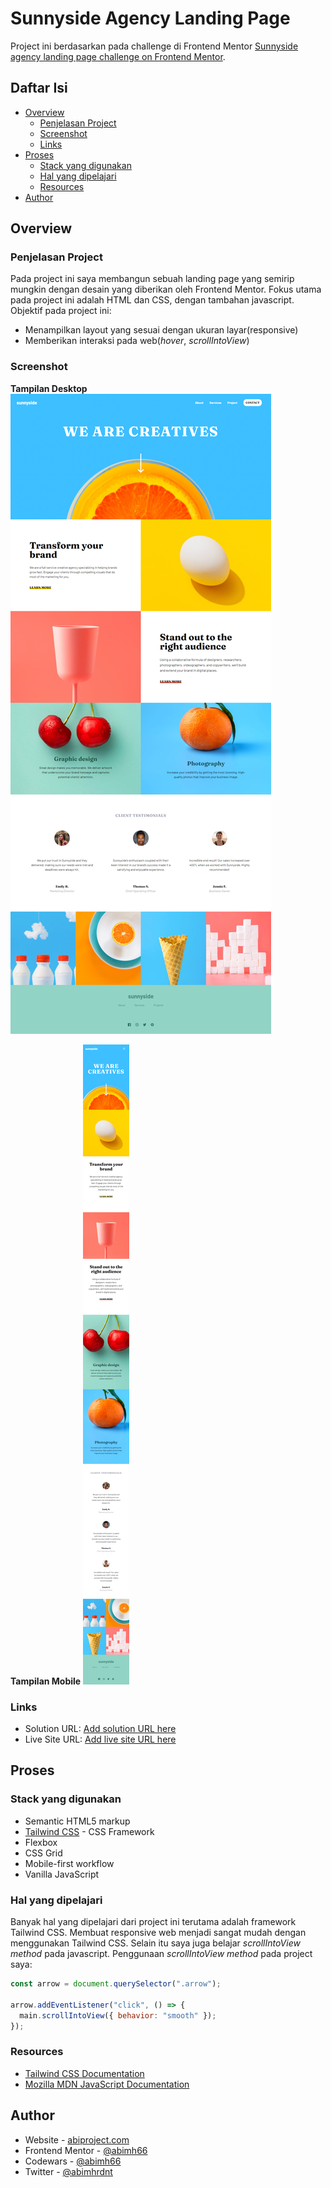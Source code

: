 # Sunnyside Agency Landing Page

Project ini berdasarkan pada challenge di Frontend Mentor [Sunnyside agency landing page challenge on Frontend Mentor](https://www.frontendmentor.io/challenges/sunnyside-agency-landing-page-7yVs3B6ef).

## Daftar Isi

- [Overview](#overview)
  - [Penjelasan Project](#the-challenge)
  - [Screenshot](#screenshot)
  - [Links](#links)
- [Proses](#proses)
  - [Stack yang digunakan](#stack-yang-digunakan)
  - [Hal yang dipelajari](#hal-yang-dipelajari)
  - [Resources](#resources)
- [Author](#author)

## Overview

### Penjelasan Project

Pada project ini saya membangun sebuah landing page yang semirip mungkin dengan desain yang diberikan oleh Frontend Mentor.
Fokus utama pada project ini adalah HTML dan CSS, dengan tambahan javascript.
Objektif pada project ini:

- Menampilkan layout yang sesuai dengan ukuran layar(responsive)
- Memberikan interaksi pada web(_hover_, _scrollIntoView_)

### Screenshot

**Tampilan Desktop**
![Tampilan Desktop](./screenshot/screenshot-desktop.png)

**Tampilan Mobile**
![Tampilan Mobile](./screenshot/screenshot-mobile.png)

### Links

- Solution URL: [Add solution URL here](https://your-solution-url.com)
- Live Site URL: [Add live site URL here](https://your-live-site-url.com)

## Proses

### Stack yang digunakan

- Semantic HTML5 markup
- [Tailwind CSS](https://tailwindcss.com/) - CSS Framework
- Flexbox
- CSS Grid
- Mobile-first workflow
- Vanilla JavaScript

### Hal yang dipelajari

Banyak hal yang dipelajari dari project ini terutama adalah framework Tailwind CSS. Membuat responsive web menjadi sangat mudah dengan menggunakan Tailwind CSS. Selain itu saya juga belajar _scrollIntoView method_ pada javascript. Penggunaan _scrollIntoView method_ pada project saya:

```JavaScript
const arrow = document.querySelector(".arrow");

arrow.addEventListener("click", () => {
  main.scrollIntoView({ behavior: "smooth" });
});
```

### Resources

- [Tailwind CSS Documentation](https://tailwindcss.com/docs/installation)
- [Mozilla MDN JavaScript Documentation](https://developer.mozilla.org/en-US/docs/Web/JavaScript)

## Author

- Website - [abiproject.com](https://www.abiproject.com)
- Frontend Mentor - [@abimh66](https://www.frontendmentor.io/profile/abimh66)
- Codewars - [@abimh66](https://www.codewars.com/users/abimh66)
- Twitter - [@abimhrdnt](https://www.twitter.com/abimhrdnt)
